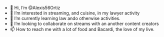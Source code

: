 - 👋 Hi, I’m @Alexis56Ortiz
- 👀 I’m interested in streaming, and cuisine, in my lawyer activity 
- 🌱 I’m currently learning law ando otherwise activities.
- 💞️ I’m looking to collaborate on streams with an another content creators
- 📫 How to reach me with a lot of food and Bacardi, the love of my live. 

<!---
Alexis56Ortiz/Alexis56Ortiz is a ✨ special ✨ repository because its `README.md` (this file) appears on your GitHub profile.
You can click the Preview link to take a look at your changes.
--->
